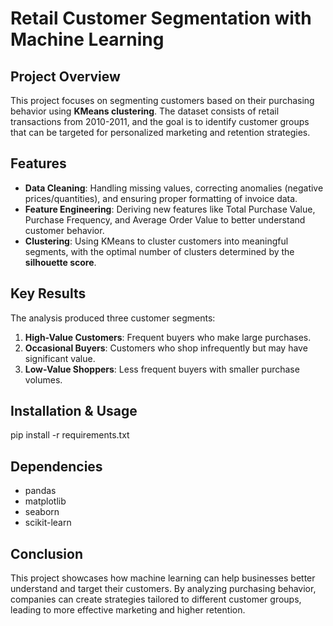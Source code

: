 # Retail Customer Segmentation with Machine Learning

## Project Overview
This project focuses on segmenting customers based on their purchasing behavior using **KMeans clustering**. The dataset consists of retail transactions from 2010-2011, and the goal is to identify customer groups that can be targeted for personalized marketing and retention strategies.

## Features
- **Data Cleaning**: Handling missing values, correcting anomalies (negative prices/quantities), and ensuring proper formatting of invoice data.
- **Feature Engineering**: Deriving new features like Total Purchase Value, Purchase Frequency, and Average Order Value to better understand customer behavior.
- **Clustering**: Using KMeans to cluster customers into meaningful segments, with the optimal number of clusters determined by the **silhouette score**.

## Key Results
The analysis produced three customer segments:
1. **High-Value Customers**: Frequent buyers who make large purchases.
2. **Occasional Buyers**: Customers who shop infrequently but may have significant value.
3. **Low-Value Shoppers**: Less frequent buyers with smaller purchase volumes.

## Installation & Usage
pip install -r requirements.txt

## Dependencies
- pandas
- matplotlib
- seaborn
- scikit-learn
  
## Conclusion
This project showcases how machine learning can help businesses better understand and target their customers. By analyzing purchasing behavior, companies can create strategies tailored to different customer groups, leading to more effective marketing and higher retention.

